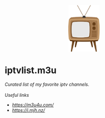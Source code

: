 <p align="center"><a href="https://github.com/lenadlm/iptv.m3u/" target="_blank"><img width="100" src="tv.png" alt="logo"/></a></p>

# iptvlist.m3u
<i>Curated list of my favorite iptv channels.<i> 
<br></br>
<i>Useful links<i>


<ul>
  <li> <a href="url">https://m3u4u.com/</a> </li>
  <li> <a href="url">https://i.mjh.nz/</a> </li>
</ul>
